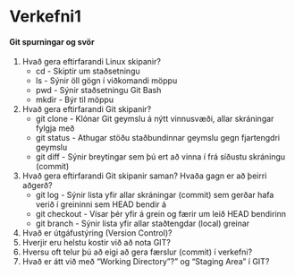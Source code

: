 # Verkefni1

#### Git spurningar og svör

1. Hvað gera eftirfarandi Linux skipanir?
    * cd - Skiptir um staðsetningu
    * ls - Sýnir öll gögn í viðkomandi möppu
    * pwd - Sýnir staðsetningu Git Bash
    * mkdir - Býr til möppu
2. Hvað gera eftirfarandi Git skipanir?
    * git clone - Klónar Git geymslu á nýtt vinnusvæði, allar skráningar fylgja með
    * git status - Athugar stöðu staðbundinnar geymslu gegn fjartengdri geymslu
    * git diff - Sýnir breytingar sem þú ert að vinna í frá síðustu skráningu (commit)
3. Hvað gera eftirfarandi Git skipanir saman? Hvaða gagn er að þeirri aðgerð?
    * git log - Sýnir lista yfir allar skráningar (commit) sem gerðar hafa verið í greininni sem HEAD bendir á
    * git checkout - Vísar þér yfir á grein og færir um leið HEAD bendirinn
    * git branch - Sýnir lista yfir allar staðtengdar (local) greinar
4. Hvað er útgáfustýring (Version Control)?
5. Hverjir eru helstu kostir við að nota GIT?
6. Hversu oft telur þú að eigi að gera færslur (commit) í verkefni?
7. Hvað er átt við með “Working Directory”?” og “Staging Area” í GIT?